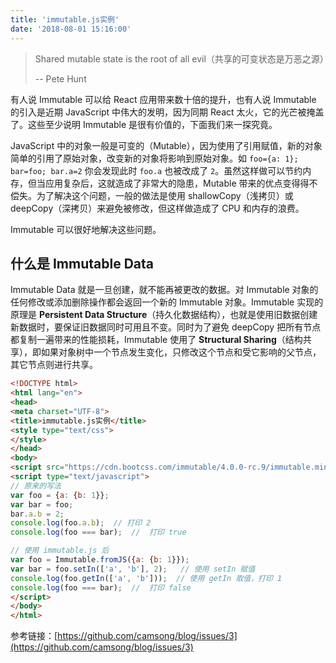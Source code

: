 ```yaml
---
title: 'immutable.js实例'
date: '2018-08-01 15:16:00'
---   
```

> Shared mutable state is the root of all evil（共享的可变状态是万恶之源）
>
> \-- Pete Hunt

有人说 Immutable 可以给 React 应用带来数十倍的提升，也有人说 Immutable 的引入是近期 JavaScript 中伟大的发明，因为同期 React 太火，它的光芒被掩盖了。这些至少说明 Immutable 是很有价值的，下面我们来一探究竟。

JavaScript 中的对象一般是可变的（Mutable），因为使用了引用赋值，新的对象简单的引用了原始对象，改变新的对象将影响到原始对象。如 `foo={a: 1}; bar=foo; bar.a=2` 你会发现此时 `foo.a` 也被改成了 `2`。虽然这样做可以节约内存，但当应用复杂后，这就造成了非常大的隐患，Mutable 带来的优点变得得不偿失。为了解决这个问题，一般的做法是使用 shallowCopy（浅拷贝）或 deepCopy（深拷贝）来避免被修改，但这样做造成了 CPU 和内存的浪费。

Immutable 可以很好地解决这些问题。

## 什么是 Immutable Data

Immutable Data 就是一旦创建，就不能再被更改的数据。对 Immutable 对象的任何修改或添加删除操作都会返回一个新的 Immutable 对象。Immutable 实现的原理是 **Persistent Data Structure**（持久化数据结构），也就是使用旧数据创建新数据时，要保证旧数据同时可用且不变。同时为了避免 deepCopy 把所有节点都复制一遍带来的性能损耗，Immutable 使用了 **Structural Sharing**（结构共享），即如果对象树中一个节点发生变化，只修改这个节点和受它影响的父节点，其它节点则进行共享。

```html
<!DOCTYPE html>
<html lang="en">
<head>
<meta charset="UTF-8">
<title>immutable.js实例</title>
<style type="text/css">
</style>
</head>
<body>
<script src="https://cdn.bootcss.com/immutable/4.0.0-rc.9/immutable.min.js"></script>
<script type="text/javascript">
// 原来的写法
var foo = {a: {b: 1}};
var bar = foo;
bar.a.b = 2;
console.log(foo.a.b);  // 打印 2
console.log(foo === bar);  //  打印 true

// 使用 immutable.js 后
var foo = Immutable.fromJS({a: {b: 1}});
var bar = foo.setIn(['a', 'b'], 2);   // 使用 setIn 赋值
console.log(foo.getIn(['a', 'b']));  // 使用 getIn 取值，打印 1
console.log(foo === bar);  //  打印 false     
</script>
</body>
</html>
```

参考链接：[https://github.com/camsong/blog/issues/3](https://github.com/camsong/blog/issues/3)
